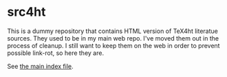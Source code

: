# src4ht

This is a dummy repository that contains HTML version of TeX4ht literatue sources. 
They used to be in my main web repo. I've moved them out in the process of
cleanup. I still want to keep them on the web in order to prevent possible
link-rot, so here they are.

See [the main index file](https://kodymirus.cz/src4ht/index.html).


